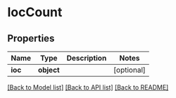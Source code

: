 # IocCount

## Properties
Name | Type | Description | Notes
------------ | ------------- | ------------- | -------------
**ioc** | **object** |  | [optional] 

[[Back to Model list]](../README.md#documentation-for-models) [[Back to API list]](../README.md#documentation-for-api-endpoints) [[Back to README]](../README.md)



